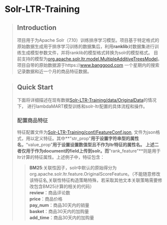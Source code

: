 # Solr-LTR-Training<br>
> ## Introduction
  >项目用于为Apache Solr（7.10）训练排序学习模型。项目基于特定格式的原始数据生成用于排序学习训练的数据集后，利用**ranklib**对数据集进行训练生成模型参数文件，并将ranklib的模型格式转换为solr的模型格式。
  目前支持的模型为[org.apache.solr.ltr.model.MultipleAdditiveTreesModel](https://lucene.apache.org/solr/7_0_0//solr-ltr/org/apache/solr/ltr/model/MultipleAdditiveTreesModel.html)。
  项目自带的原始数据源于https://www.banggood.com 一个星期内的搜索记录数据和近一个月的商品特征数据。<br>
  
> ## Quick Start
  >下面将详细描述在现有数据[Solr-LTR-Training/data/OriginalData](https://github.com/AdienHuen/Solr-LTR-Training/tree/master/data/OriginalDataSet)的情况下，
  进行lambdaMART模型训练和solr-ltr配置的具体流程和操作。<br> 
>### 配置商品特征<br>
  >特征配置文件为[Solr-LTR-Training/conf/FeatureConf.json](https://github.com/AdienHuen/Solr-LTR-Training/tree/master/data/OriginalDataSet),
  文件为json格式，用以定义特征。其中**"str_prop"**用于设置字符串型的属性名，**“value_prop”**用于设置设置数值型且不作为ltr特征的属性名。
  上述二者仅用于作为document的field上传到solr。而**"rank_feature"**则是用于ltr计算的特征属性。上述例子中，特征包含：<br>
  >>**BM25**:关联性因子，solr中默认的原始得分为org.apache.solr.ltr.feature.OriginalScoreFeature。（不能随意修改该特征名,关联性特征构造策略特殊，若采取其他文本关联策略需要修改包含BM25计算的相关的代码）<br>
  >>**review**：商品评论数<br>
  >>**price**：商品价格<br>
  >>**pay_num**：商品30天内的销量<br>
  >>**basket**：商品30天内的加购量<br>
  >>**add_time**：商品30天内的加购量<br>